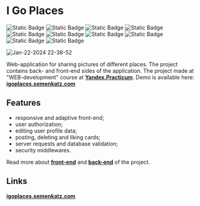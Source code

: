 # I Go Places

![Static Badge](https://img.shields.io/badge/status-finished-success) ![Static Badge](https://img.shields.io/badge/JavaScript-gray?logo=JavaScript) ![Static Badge](https://img.shields.io/badge/CSS-gray?logo=CSS3) ![Static Badge](https://img.shields.io/badge/BEM-gray?logo=BEM) ![Static Badge](https://img.shields.io/badge/React-gray?logo=React) ![Static Badge](https://img.shields.io/badge/React_Router-gray?logo=reactrouter) ![Static Badge](https://img.shields.io/badge/Node.js-gray?logo=nodedotjs) ![Static Badge](https://img.shields.io/badge/Express.js-gray?logo=Express) ![Static Badge](https://img.shields.io/badge/MongoDB-gray?logo=MongoDB) ![Static Badge](https://img.shields.io/badge/Mongoose-gray?logo=Mongoose)

![Jan-22-2024 22-38-52](https://github.com/kavabunga/react-mesto-api-full/assets/5512536/ea793988-d4b6-4939-9a8c-52955d931a7e)

Web-application for sharing pictures of different places. The project contains back- and front-end sides of the application. The project made at "WEB-development" course at [**Yandex.Practicum**](https://practicum.yandex.ru/ 'Yandex.Practicum'). Demo is available here: [**igoplaces.semenkatz.com**](https://igoplaces.semenkatz.com)

## Features

- responsive and adaptive front-end;
- user authorization;
- editing user profile data;
- posting, deleting and liking cards;
- server requests and database validation;
- security middlewares.

Read more about [**front-end**](/frontend/README.md) and [**back-end**](/backend/README.md) of the project.

## Links

[**igoplaces.semenkatz.com**](https://igoplaces.semenkatz.com)

